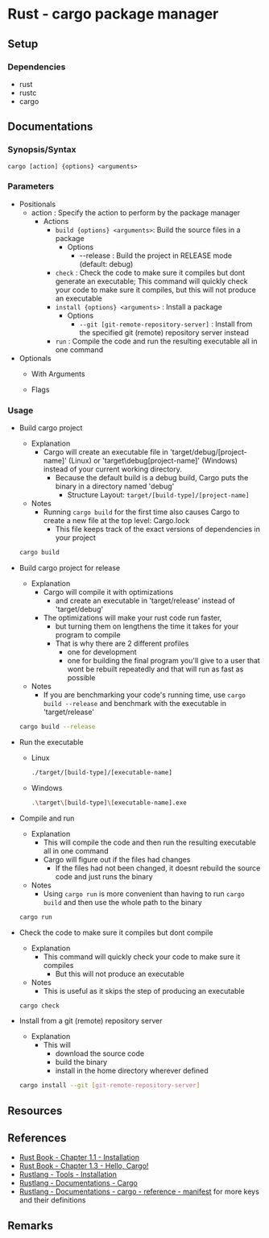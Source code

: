 # Rust - cargo package manager

## Setup
### Dependencies
+ rust
+ rustc
+ cargo

## Documentations
### Synopsis/Syntax
```console
cargo [action] {options} <arguments>
```

### Parameters
- Positionals
    - action : Specify the action to perform by the package manager
        - Actions
            - `build {options} <arguments>`: Build the source files in a package
                - Options
                    + --release : Build the project in RELEASE mode (default: debug)
            + `check` : Check the code to make sure it compiles but dont generate an executable; This command will quickly check your code to make sure it compiles, but this will not produce an executable
            - `install {options} <arguments>` : Install a package
                - Options
                    + `--git [git-remote-repository-server]` : Install from the specified git (remote) repository server instead
            + `run` : Compile the code and run the resulting executable all in one command
- Optionals
    - With Arguments

    - Flags

### Usage
- Build cargo project
    - Explanation
        - Cargo will create an executable file in 'target/debug/[project-name]' (Linux) or 'target\debug\[project-name]' (Windows) instead of your current working directory.
            - Because the default build is a debug build, Cargo puts the binary in a directory named 'debug' 
                + Structure Layout: `target/[build-type]/[project-name]`
    - Notes
        - Running `cargo build` for the first time also causes Cargo to create a new file at the top level: Cargo.lock
            + This file keeps track of the exact versions of dependencies in your project
    ```bash
    cargo build
    ```

- Build cargo project for release
    - Explanation
        - Cargo will compile it with optimizations
            + and create an executable in 'target/release' instead of 'target/debug'
        - The optimizations will make your rust code run faster, 
            + but turning them on lengthens the time it takes for your program to compile
            - That is why there are 2 different profiles
                + one for development
                + one for building the final program you'll give to a user that wont be rebuilt repeatedly and that will run as fast as possible
    - Notes
        + If you are benchmarking your code's running time, use `cargo build --release` and benchmark with the executable in 'target/release'
    ```bash
    cargo build --release
    ```

- Run the executable
    - Linux
        ```bash
        ./target/[build-type]/[executable-name]
        ```
    - Windows
        ```bash
        .\target\[build-type]\[executable-name].exe
        ```

- Compile and run
    - Explanation
        + This will compile the code and then run the resulting executable all in one command
        - Cargo will figure out if the files had changes
            + If the files had not been changed, it doesnt rebuild the source code and just runs the binary
    - Notes
        + Using `cargo run` is more convenient than having to run `cargo build` and then use the whole path to the binary
    ```bash
    cargo run
    ```

- Check the code to make sure it compiles but dont compile
    - Explanation
        - This command will quickly check your code to make sure it compiles
            + But this will not produce an executable
    - Notes
        + This is useful as it skips the step of producing an executable
    ```bash
    cargo check
    ```

- Install from a git (remote) repository server
    - Explanation
        - This will 
            + download the source code
            + build the binary
            + install in the home directory wherever defined     
    ```bash
    cargo install --git [git-remote-repository-server]
    ```

## Resources

## References
+ [Rust Book - Chapter 1.1 - Installation](https://doc.rust-lang.org/book/ch01-01-installation.html)
+ [Rust Book - Chapter 1.3 - Hello, Cargo!](https://doc.rust-lang.org/book/ch01-03-hello-cargo.html)
+ [Rustlang - Tools - Installation](https://www.rust-lang.org/tools/install)
+ [Rustlang - Documentations - Cargo](https://doc.rust-lang.org/cargo/)
+ [Rustlang - Documentations - cargo - reference - manifest](https://doc.rust-lang.org/cargo/reference/manifest.html) for more keys and their definitions

## Remarks

